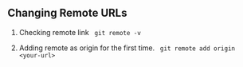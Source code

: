 ## Changing Remote URLs

1. Checking remote link 
```	git remote -v```

2. Adding remote as origin for the first time.
``` git remote add origin <your-url>```
